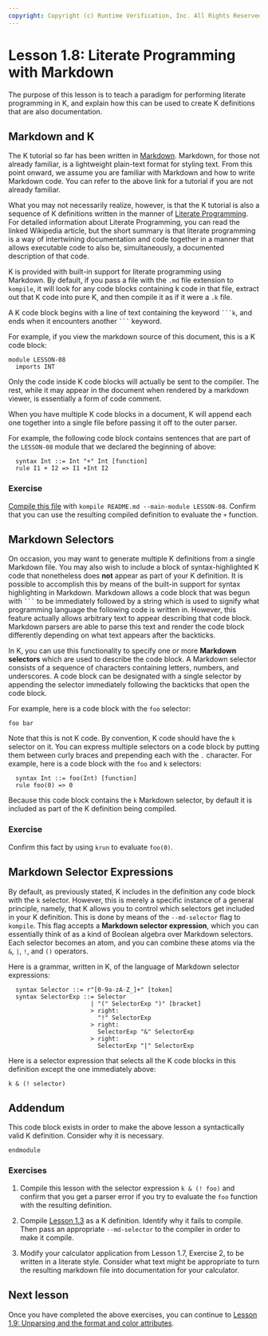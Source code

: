 ```yaml
---
copyright: Copyright (c) Runtime Verification, Inc. All Rights Reserved.
---
```


# Lesson 1.8: Literate Programming with Markdown

The purpose of this lesson is to teach a paradigm for performing literate
programming in K, and explain how this can be used to create K definitions
that are also documentation.

## Markdown and K

The K tutorial so far has been written in
[Markdown](https://guides.github.com/features/mastering-markdown/). Markdown,
for those not already familiar, is a lightweight plain-text format for styling
text. From this point onward, we assume you are familiar with Markdown and how
to write Markdown code. You can refer to the above link for a tutorial if you
are not already familiar.

What you may not necessarily realize, however, is that the K tutorial is also
a sequence of K definitions written in the manner of
[Literate Programming](https://en.wikipedia.org/wiki/Literate_programming).
For detailed information about Literate Programming, you can read the linked
Wikipedia article, but the short summary is that literate programming is a way
of intertwining documentation and code together in a manner that allows
executable code to also be, simultaneously, a documented description of that
code.

K is provided with built-in support for literate programming using Markdown.
By default, if you pass a file with the `.md` file extension to `kompile`, it
will look for any code blocks containing k code in that file, extract out
that K code into pure K, and then compile it as if it were a `.k` file.

A K code block begins with a line of text containing the keyword ` ```k `,
and ends when it encounters another ` ``` ` keyword.

For example, if you view the markdown source of this document, this is a K
code block:

```k
module LESSON-08
  imports INT
```

Only the code inside K code blocks will actually be sent to the compiler. The
rest, while it may appear in the document when rendered by a markdown viewer,
is essentially a form of code comment.

When you have multiple K code blocks in a document, K will append each one
together into a single file before passing it off to the outer parser.

For example, the following code block contains sentences that are part of the
`LESSON-08` module that we declared the beginning of above:

```k
  syntax Int ::= Int "+" Int [function]
  rule I1 + I2 => I1 +Int I2
```

### Exercise

[Compile this file](https://raw.githubusercontent.com/runtimeverification/k/master/k-distribution/k-tutorial/1_basic/08_literate_programming/README.md) with `kompile README.md --main-module LESSON-08`. Confirm
that you can use the resulting compiled definition to evaluate the `+`
function.

## Markdown Selectors

On occasion, you may want to generate multiple K definitions from a single
Markdown file. You may also wish to include a block of syntax-highlighted K
code that nonetheless does **not** appear as part of your K definition. It is
possible to accomplish this by means of the built-in support for syntax
highlighting in Markdown. Markdown allows a code block that was begun with
` ``` ` to be immediately followed by a string which is used to signify what
programming language the following code is written in. However, this feature
actually allows arbitrary text to appear describing that code block. Markdown
parsers are able to parse this text and render the code block differently
depending on what text appears after the backticks.

In K, you can use this functionality to specify one or more
**Markdown selectors** which are used to describe the code block. A Markdown
selector consists of a sequence of characters containing letters, numbers, and
underscores. A code block can be designated with a single selector by appending
the selector immediately following the backticks that open the code block.

For example, here is a code block with the `foo` selector:

```foo
foo bar
```

Note that this is not K code. By convention, K code should have the `k`
selector on it. You can express multiple selectors on a code block by putting
them between curly braces and prepending each with the `.` character. For
example, here is a code block with the `foo` and `k` selectors:

```{.k .foo}
  syntax Int ::= foo(Int) [function]
  rule foo(0) => 0
```

Because this code block contains the `k` Markdown selector, by default it is
included as part of the K definition being compiled.

### Exercise

Confirm this fact by using `krun` to evaluate `foo(0)`.

## Markdown Selector Expressions

By default, as previously stated, K includes in the definition any code block
with the `k` selector. However, this is merely a specific instance of a general
principle, namely, that K allows you to control which selectors get included
in your K definition. This is done by means of the `--md-selector` flag to
`kompile`. This flag accepts a **Markdown selector expression**, which you
can essentially think of as a kind of Boolean algebra over Markdown selectors.
Each selector becomes an atom, and you can combine these atoms via the `&`,
`|`, `!`, and `()` operators.

Here is a grammar, written in K, of the language of Markdown selector
expressions:

```{.k .selector}
  syntax Selector ::= r"[0-9a-zA-Z_]+" [token]
  syntax SelectorExp ::= Selector
                       | "(" SelectorExp ")" [bracket]
                       > right:
                         "!" SelectorExp
                       > right:
                         SelectorExp "&" SelectorExp
                       > right:
                         SelectorExp "|" SelectorExp
```

Here is a selector expression that selects all the K code blocks in this
definition except the one immediately above:

```
k & (! selector)
```

## Addendum

This code block exists in order to make the above lesson a syntactically valid
K definition. Consider why it is necessary.

```k
endmodule
```

### Exercises

1. Compile this lesson with the selector expression `k & (! foo)` and confirm
that you get a parser error if you try to evaluate the `foo` function with the
resulting definition.

2. Compile [Lesson 1.3](https://raw.githubusercontent.com/runtimeverification/k/master/k-distribution/k-tutorial/1_basic/03_parsing/README.md)
as a K definition. Identify why it fails to compile. Then pass an appropriate
`--md-selector` to the compiler in order to make it compile.

3. Modify your calculator application from Lesson 1.7, Exercise 2, to be written
in a literate style. Consider what text might be appropriate to turn the
resulting markdown file into documentation for your calculator.

## Next lesson

Once you have completed the above exercises, you can continue to
[Lesson 1.9: Unparsing and the format and color attributes](../09_unparsing/README.md).

```

